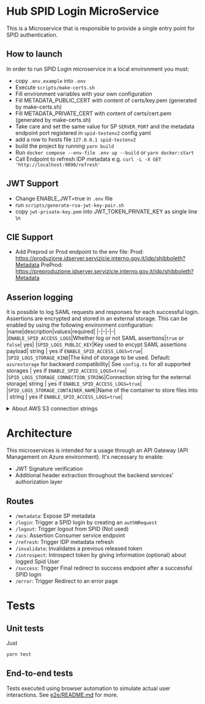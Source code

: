 # Hub SPID Login MicroService

This is a Microservice that is responsible to provide a single entry point for SPID authentication.

## How to launch

In order to run SPID Login microservice in a local environment you must:

- copy `.env.example` into `.env`
- Execute `scripts/make-certs.sh`
- Fill environment variables with your own configuration
- Fill METADATA_PUBLIC_CERT with content of certs/key.pem (generated by make-certs.sh)
- Fill METADATA_PRIVATE_CERT with content of certs/cert.pem (generated by make-certs.sh)
- Take care and set the same value for SP `SERVER_PORT` and the metadata endpoint port registered in `spid-testenv2` config yaml
- add a row to hosts file `127.0.0.1 spid-testenv2`
- build the project by running `yarn build`
- Run `docker compose --env-file .env up --build` or `yarn docker:start`
- Call Endpoint to refresh IDP metadata e.g. `curl -L -X GET 'http://localhost:9090/refresh'`

## JWT Support

- Change ENABLE_JWT=true in `.env` file
- run `scripts/generate-rsa-jwt-key-pair.sh`
- copy `jwt-private-key.pem` into JWT_TOKEN_PRIVATE_KEY as single line \n

## CIE Support

- Add Preprod or Prod endpoint to the env file:
  Prod: https://produzione.idserver.servizicie.interno.gov.it/idp/shibboleth?Metadata
  PreProd: https://preproduzione.idserver.servizicie.interno.gov.it/idp/shibboleth?Metadata

## Asserion logging
It is possible to log SAML requests and responses for each successful login. Assertions are encrypted and stored in an external storage. This can be enabled by using the following environment configuration:
|name|description|values|required|
|-|-|-|-|
|`ENABLE_SPID_ACCESS_LOGS`|Whether log or not SAML assertions|`true` or `false`| yes|
|`SPID_LOGS_PUBLIC_KEY`|Key used to encypt SAML assertions payload| string | yes if `ENABLE_SPID_ACCESS_LOGS=true`|
|`SPID_LOGS_STORAGE_KIND`|The kind of storage to be used. Default: `azurestorage` for backward compatibility| See `config.ts` for all supported storages  | yes if `ENABLE_SPID_ACCESS_LOGS=true`|
|`SPID_LOGS_STORAGE_CONNECTION_STRING`|Connection string for the external storage| string | yes if `ENABLE_SPID_ACCESS_LOGS=true`|
|`SPID_LOGS_STORAGE_CONTAINER_NAME`|Name of the container to store files into | string | yes if `ENABLE_SPID_ACCESS_LOGS=true`|

<details>
  <summary>About AWS S3 connection strings</summary>
  AWS S3 doesn't fit well to be used with a single connection string as other storages. To keep config consistent across different storage kinds, we decide to compose credential values into a semicolon-delimited string in the following form:
  
  ```
  # with a custom endpoint
  SPID_LOGS_STORAGE_CONNECTION_STRING=access-key;secret-key;http://custom-endpoint

  # without a custom endpoint
  SPID_LOGS_STORAGE_CONNECTION_STRING=access-key;secret-key

  ```
</details>


# Architecture

This microservices is intended for a usage through an API Gateway (API Management on Azure environment). It's necessary to enable:

- JWT Signature verification
- Additional header extraction throughout the backend services' authorization layer

## Routes
* `/metadata`: Expose SP metadata
* `/login`: Trigger a SPID login by creating an `authNRequest`
* `/logout`: Trigger logout from SPID (Not used)
* `/acs`: Assertion Consumer service endpoint
* `/refresh`: Trigger IDP metadata refresh
* `/invalidate`: Invalidates a previous released token
* `/introspect`: Introspect token by giving information (optional) about logged Spid User
* `/success`: Trigger Final redirect to success endpoint after a successful SPID login
* `/error`: Trigger Redirect to an error page

# Tests

## Unit tests
Just
```sh
yarn test
```

## End-to-end tests
Tests executed using browser automation to simulate actual user interactions. See [e2e/README.md](e2e/README.md) for more.
